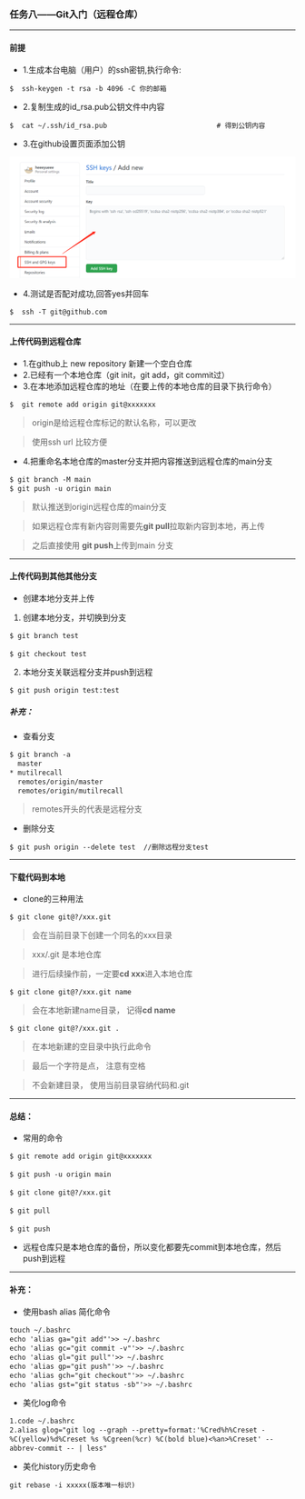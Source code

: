 ### 任务八——Git入门（远程仓库）
-----
#### 前提
  * 1.生成本台电脑（用户）的ssh密钥,执行命令:
  ```
 $  ssh-keygen -t rsa -b 4096 -C 你的邮箱
  ```
  * 2.复制生成的id_rsa.pub公钥文件中内容
  ````
 $  cat ~/.ssh/id_rsa.pub                           # 得到公钥内容
  ````

  * 3.在github设置页面添加公钥
  
![](github添加sshkey.png)

  *  4.测试是否配对成功,回答yes并回车
  ````
 $  ssh -T git@github.com
  ````
-----------

#### 上传代码到远程仓库

  * 1.在github上 new repository 新建一个空白仓库
  * 2.已经有一个本地仓库（git init，git add，git commit过）
  * 3.在本地添加远程仓库的地址（在要上传的本地仓库的目录下执行命令）
  `````
 $  git remote add origin git@xxxxxxx

  `````
  
  > origin是给远程仓库标记的默认名称，可以更改

  > 使用ssh url 比较方便
* 4.把重命名本地仓库的master分支并把内容推送到远程仓库的main分支
```
$ git branch -M main
$ git push -u origin main
```
  > 默认推送到origin远程仓库的main分支

  > 如果远程仓库有新内容则需要先**git pull**拉取新内容到本地，再上传

  > 之后直接使用 **git push**上传到main 分支

----------------

#### 上传代码到其他其他分支

*  创建本地分支并上传
1. 创建本地分支，并切换到分支
```
$ git branch test

$ git checkout test
```
 2. 本地分支关联远程分支并push到远程
   ``` 
$ git push origin test:test
   ````

##### 补充：
 * 查看分支
  ```
  $ git branch -a
    master
* mutilrecall
    remotes/origin/master
    remotes/origin/mutilrecall
  ```
  > remotes开头的代表是远程分支

* 删除分支
```
$ git push origin --delete test  //删除远程分支test
```
------------

#### 下载代码到本地

  * clone的三种用法 
```
$ git clone git@?/xxx.git
```
>  会在当前目录下创建一个同名的xxx目录

>  xxx/.git 是本地仓库

> 进行后续操作前，一定要**cd xxx**进入本地仓库

````
$ git clone git@?/xxx.git name
````
> 会在本地新建name目录， 记得**cd name**
```
$ git clone git@?/xxx.git .
```
> 在本地新建的空目录中执行此命令

> 最后一个字符是点， 注意有空格

>不会新建目录， 使用当前目录容纳代码和.git

----
#### 总结：
* 常用的命令
```
$ git remote add origin git@xxxxxxx

$ git push -u origin main

$ git clone git@?/xxx.git

$ git pull

$ git push

```
* 远程仓库只是本地仓库的备份，所以变化都要先commit到本地仓库，然后push到远程
------------
#### 补充：

* 使用bash alias 简化命令
 
````````
touch ~/.bashrc
echo 'alias ga="git add"'>> ~/.bashrc
echo 'alias gc="git commit -v"'>> ~/.bashrc
echo 'alias gl="git pull"'>> ~/.bashrc
echo 'alias gp="git push"'>> ~/.bashrc
echo 'alias gch="git checkout"'>> ~/.bashrc
echo 'alias gst="git status -sb"'>> ~/.bashrc
````````

* 美化log命令

````
1.code ~/.bashrc
2.alias glog="git log --graph --pretty=format:'%Cred%h%Creset -%C(yellow)%d%Creset %s %Cgreen(%cr) %C(bold blue)<%an>%Creset' --abbrev-commit -- | less"
````

* 美化history历史命令

````
git rebase -i xxxxx(版本唯一标识)
````
